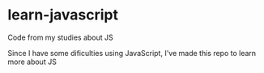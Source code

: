 # learn-javascript
Code from my studies about JS

Since I have some dificulties using JavaScript, I've made this repo to learn more about JS
